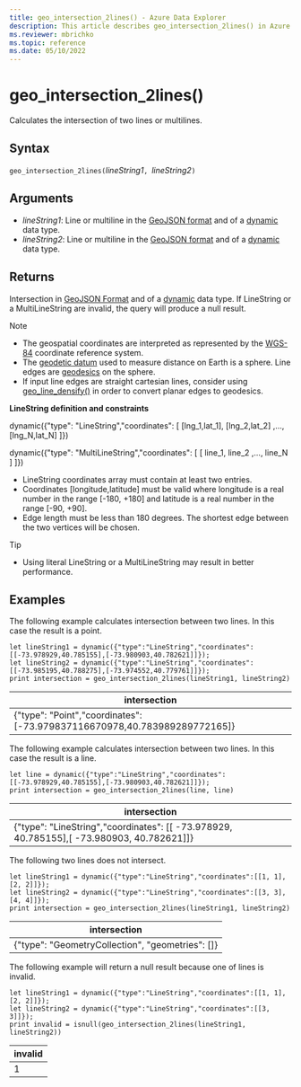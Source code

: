 ```yaml
---
title: geo_intersection_2lines() - Azure Data Explorer
description: This article describes geo_intersection_2lines() in Azure Data Explorer.
ms.reviewer: mbrichko
ms.topic: reference
ms.date: 05/10/2022
---
```

# geo_intersection_2lines()

Calculates the intersection of two lines or multilines.

## Syntax

`geo_intersection_2lines(`*lineString1*`, `*lineString2*`)`

## Arguments

* *lineString1*: Line or multiline in the [GeoJSON format](https://tools.ietf.org/html/rfc7946) and of a [dynamic](./scalar-data-types/dynamic.md) data type.
* *lineString2*: Line or multiline in the [GeoJSON format](https://tools.ietf.org/html/rfc7946) and of a [dynamic](./scalar-data-types/dynamic.md) data type.

## Returns

Intersection in [GeoJSON Format](https://tools.ietf.org/html/rfc7946) and of a [dynamic](./scalar-data-types/dynamic.md) data type. If LineString or a MultiLineString are invalid, the query will produce a null result.

> [!NOTE]
> * The geospatial coordinates are interpreted as represented by the [WGS-84](https://earth-info.nga.mil/GandG/update/index.php?action=home) coordinate reference system.
> * The [geodetic datum](https://en.wikipedia.org/wiki/Geodetic_datum) used to measure distance on Earth is a sphere. Line edges are [geodesics](https://en.wikipedia.org/wiki/Geodesic) on the sphere.
> * If input line edges are straight cartesian lines, consider using [geo_line_densify()](geo-line-densify-function.md) in order to convert planar edges to geodesics.

**LineString definition and constraints**

dynamic({"type": "LineString","coordinates": [ [lng_1,lat_1], [lng_2,lat_2] ,..., [lng_N,lat_N] ]})

dynamic({"type": "MultiLineString","coordinates": [ [ line_1, line_2 ,..., line_N ] ]})

* LineString coordinates array must contain at least two entries.
* Coordinates [longitude,latitude] must be valid where longitude is a real number in the range [-180, +180] and latitude is a real number in the range [-90, +90].
* Edge length must be less than 180 degrees. The shortest edge between the two vertices will be chosen.

> [!TIP]
> * Using literal LineString or a MultiLineString may result in better performance.

## Examples

The following example calculates intersection between two lines. In this case the result is a point.

<!-- csl: https://help.kusto.windows.net/Samples -->
```kusto
let lineString1 = dynamic({"type":"LineString","coordinates":[[-73.978929,40.785155],[-73.980903,40.782621]]});
let lineString2 = dynamic({"type":"LineString","coordinates":[[-73.985195,40.788275],[-73.974552,40.779761]]});
print intersection = geo_intersection_2lines(lineString1, lineString2)
```

|intersection|
|---|
|{"type": "Point","coordinates": [-73.979837116670978,40.783989289772165]}|

The following example calculates intersection between two lines. In this case the result is a line.

<!-- csl: https://help.kusto.windows.net/Samples -->
```kusto
let line = dynamic({"type":"LineString","coordinates":[[-73.978929,40.785155],[-73.980903,40.782621]]});
print intersection = geo_intersection_2lines(line, line)
```

|intersection|
|---|
|{"type": "LineString","coordinates": [[ -73.978929, 40.785155],[ -73.980903, 40.782621]]}|

The following two lines does not intersect.

<!-- csl: https://help.kusto.windows.net/Samples -->
```kusto
let lineString1 = dynamic({"type":"LineString","coordinates":[[1, 1],[2, 2]]});
let lineString2 = dynamic({"type":"LineString","coordinates":[[3, 3],[4, 4]]});
print intersection = geo_intersection_2lines(lineString1, lineString2)
```

|intersection|
|---|
|{"type": "GeometryCollection", "geometries": []}|

The following example will return a null result because one of lines is invalid.

<!-- csl: https://help.kusto.windows.net/Samples -->
```kusto
let lineString1 = dynamic({"type":"LineString","coordinates":[[1, 1],[2, 2]]});
let lineString2 = dynamic({"type":"LineString","coordinates":[[3, 3]]});
print invalid = isnull(geo_intersection_2lines(lineString1, lineString2))
```

|invalid|
|---|
|1|
